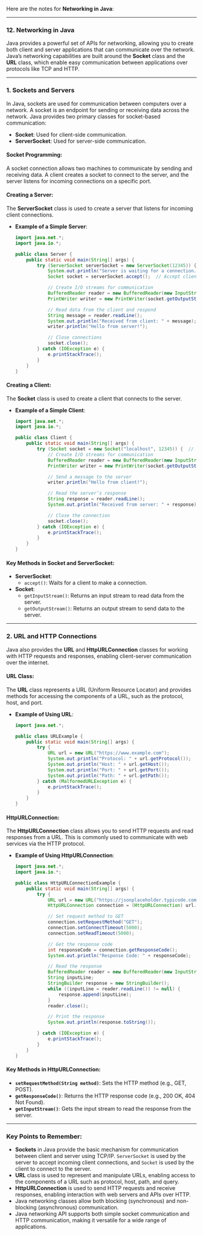 Here are the notes for **Networking in Java**:

---

### **12. Networking in Java**

Java provides a powerful set of APIs for networking, allowing you to create both client and server applications that can communicate over the network. Java’s networking capabilities are built around the **Socket** class and the **URL** class, which enable easy communication between applications over protocols like TCP and HTTP.

---

### **1. Sockets and Servers**

In Java, sockets are used for communication between computers over a network. A socket is an endpoint for sending or receiving data across the network. Java provides two primary classes for socket-based communication:

- **Socket**: Used for client-side communication.
- **ServerSocket**: Used for server-side communication.

#### **Socket Programming**:
A socket connection allows two machines to communicate by sending and receiving data. A client creates a socket to connect to the server, and the server listens for incoming connections on a specific port.

#### **Creating a Server**:
The **ServerSocket** class is used to create a server that listens for incoming client connections.

- **Example of a Simple Server**:
  ```java
  import java.net.*;
  import java.io.*;

  public class Server {
      public static void main(String[] args) {
          try (ServerSocket serverSocket = new ServerSocket(12345)) {
              System.out.println("Server is waiting for a connection...");
              Socket socket = serverSocket.accept();  // Accept client connection

              // Create I/O streams for communication
              BufferedReader reader = new BufferedReader(new InputStreamReader(socket.getInputStream()));
              PrintWriter writer = new PrintWriter(socket.getOutputStream(), true);

              // Read data from the client and respond
              String message = reader.readLine();
              System.out.println("Received from client: " + message);
              writer.println("Hello from server!");

              // Close connections
              socket.close();
          } catch (IOException e) {
              e.printStackTrace();
          }
      }
  }
  ```

#### **Creating a Client**:
The **Socket** class is used to create a client that connects to the server.

- **Example of a Simple Client**:
  ```java
  import java.net.*;
  import java.io.*;

  public class Client {
      public static void main(String[] args) {
          try (Socket socket = new Socket("localhost", 12345)) {  // Connect to the server
              // Create I/O streams for communication
              BufferedReader reader = new BufferedReader(new InputStreamReader(socket.getInputStream()));
              PrintWriter writer = new PrintWriter(socket.getOutputStream(), true);

              // Send a message to the server
              writer.println("Hello from client!");

              // Read the server’s response
              String response = reader.readLine();
              System.out.println("Received from server: " + response);

              // Close the connection
              socket.close();
          } catch (IOException e) {
              e.printStackTrace();
          }
      }
  }
  ```

#### **Key Methods in Socket and ServerSocket**:
- **ServerSocket**:
  - `accept()`: Waits for a client to make a connection.
- **Socket**:
  - `getInputStream()`: Returns an input stream to read data from the server.
  - `getOutputStream()`: Returns an output stream to send data to the server.

---

### **2. URL and HTTP Connections**

Java also provides the **URL** and **HttpURLConnection** classes for working with HTTP requests and responses, enabling client-server communication over the internet.

#### **URL Class**:
The **URL** class represents a URL (Uniform Resource Locator) and provides methods for accessing the components of a URL, such as the protocol, host, and port.

- **Example of Using URL**:
  ```java
  import java.net.*;

  public class URLExample {
      public static void main(String[] args) {
          try {
              URL url = new URL("https://www.example.com");
              System.out.println("Protocol: " + url.getProtocol());
              System.out.println("Host: " + url.getHost());
              System.out.println("Port: " + url.getPort());
              System.out.println("Path: " + url.getPath());
          } catch (MalformedURLException e) {
              e.printStackTrace();
          }
      }
  }
  ```

#### **HttpURLConnection**:
The **HttpURLConnection** class allows you to send HTTP requests and read responses from a URL. This is commonly used to communicate with web services via the HTTP protocol.

- **Example of Using HttpURLConnection**:
  ```java
  import java.net.*;
  import java.io.*;

  public class HttpURLConnectionExample {
      public static void main(String[] args) {
          try {
              URL url = new URL("https://jsonplaceholder.typicode.com/posts");
              HttpURLConnection connection = (HttpURLConnection) url.openConnection();

              // Set request method to GET
              connection.setRequestMethod("GET");
              connection.setConnectTimeout(5000);
              connection.setReadTimeout(5000);

              // Get the response code
              int responseCode = connection.getResponseCode();
              System.out.println("Response Code: " + responseCode);

              // Read the response
              BufferedReader reader = new BufferedReader(new InputStreamReader(connection.getInputStream()));
              String inputLine;
              StringBuilder response = new StringBuilder();
              while ((inputLine = reader.readLine()) != null) {
                  response.append(inputLine);
              }
              reader.close();

              // Print the response
              System.out.println(response.toString());

          } catch (IOException e) {
              e.printStackTrace();
          }
      }
  }
  ```

#### **Key Methods in HttpURLConnection**:
- **`setRequestMethod(String method)`**: Sets the HTTP method (e.g., GET, POST).
- **`getResponseCode()`**: Returns the HTTP response code (e.g., 200 OK, 404 Not Found).
- **`getInputStream()`**: Gets the input stream to read the response from the server.

---

### **Key Points to Remember:**

- **Sockets** in Java provide the basic mechanism for communication between client and server using TCP/IP. `ServerSocket` is used by the server to accept incoming client connections, and `Socket` is used by the client to connect to the server.
- **URL** class is used to represent and manipulate URLs, enabling access to the components of a URL such as protocol, host, path, and query.
- **HttpURLConnection** is used to send HTTP requests and receive responses, enabling interaction with web servers and APIs over HTTP.
- Java networking classes allow both blocking (synchronous) and non-blocking (asynchronous) communication.
- Java networking API supports both simple socket communication and HTTP communication, making it versatile for a wide range of applications.
